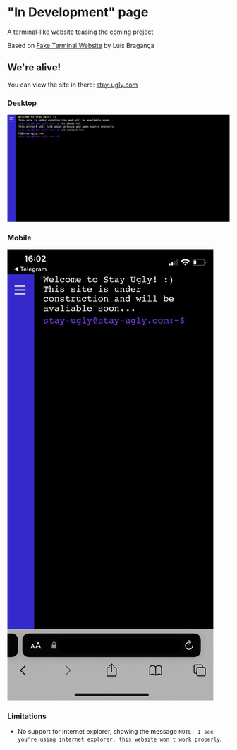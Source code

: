 # "In Development" page

A terminal-like website teasing the coming project


Based on [Fake Terminal Website](https://github.com/luisbraganca/fake-terminal-website) by Luís Bragança

## We're alive!

You can view the site in there: [stay-ugly.com](https://stay-ugly.com)

### Desktop

![Screenshot of the application running on a desktop device](https://github.com/Stay-Ugly/in-development-page/raw/master/screenshots/desktop.png)

### Mobile

![Screenshot of the application running on a mobile device](https://github.com/Stay-Ugly/in-development-page/raw/master/screenshots/mobile.png)



### Limitations

* No support for internet explorer, showing the message `NOTE: I see you're using internet explorer, this website won't work properly`.

